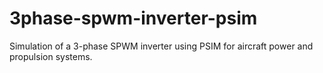 # 3phase-spwm-inverter-psim
Simulation of a 3-phase SPWM inverter using PSIM for aircraft power and propulsion systems.
